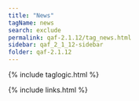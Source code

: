 ```yaml
---
title: "News"
tagName: news
search: exclude
permalink: qaf-2.1.12/tag_news.html
sidebar: qaf_2_1_12-sidebar
folder: qaf-2.1.12
---
```

{% include taglogic.html %}

{% include links.html %}

